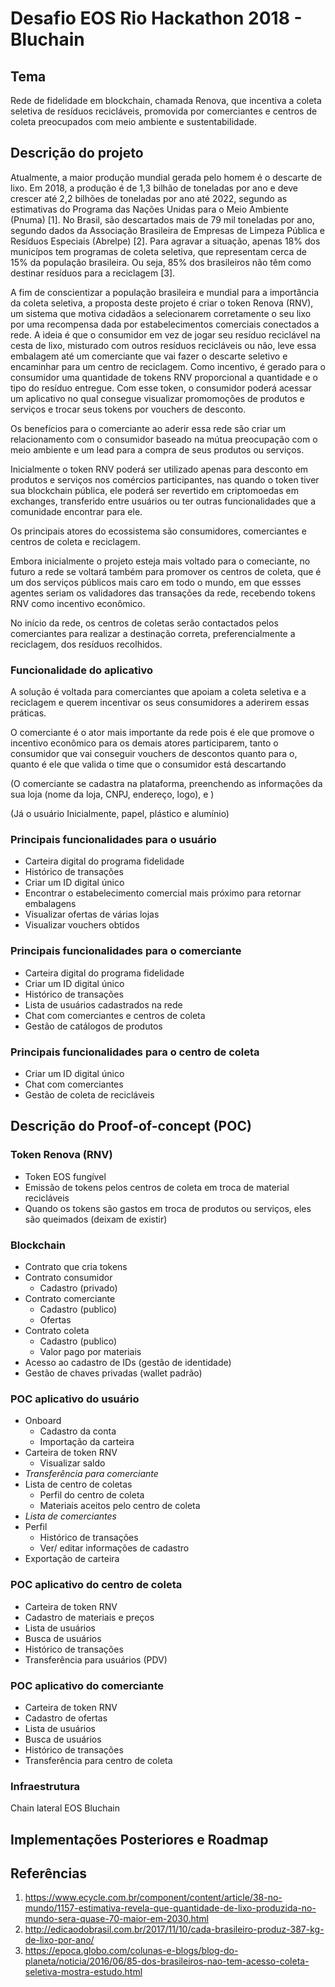 # Desafio EOS Rio Hackathon 2018 - Bluchain

## Tema
Rede de fidelidade em blockchain, chamada Renova, que incentiva a coleta seletiva de resíduos recicláveis, promovida por comerciantes e centros de coleta preocupados com meio ambiente e sustentabilidade.

## Descrição do projeto

Atualmente, a maior produção mundial gerada pelo homem é o descarte de lixo. Em 2018, a produção é de 1,3 bilhão de toneladas por ano e deve crescer até 2,2 bilhões de toneladas por ano até 2022, segundo as estimativas do Programa das Nações Unidas para o Meio Ambiente (Pnuma) [1]. No Brasil, são descartados mais de 79 mil toneladas por ano, segundo dados da  Associação Brasileira de Empresas de Limpeza Pública e Resíduos Especiais (Abrelpe) [2]. Para agravar a situação, apenas 18% dos municípos tem programas de coleta seletiva, que representam cerca de 15% da população brasileira. Ou seja, 85% dos brasileiros não têm como destinar resíduos para a reciclagem [3].

A fim de conscientizar a população brasileira e mundial para a importância da coleta seletiva, a proposta deste projeto é criar o token Renova (RNV), um sistema que motiva cidadãos a selecionarem corretamente o seu lixo por uma recompensa dada por estabelecimentos comerciais conectados a rede. A ideia é que o consumidor em vez de jogar seu resíduo reciclável na cesta de lixo, misturado com outros resíduos recicláveis ou não, leve essa embalagem até um comerciante que vai fazer o descarte seletivo e encaminhar para um centro de reciclagem. Como incentivo, é gerado para o consumidor uma quantidade de tokens RNV proporcional a quantidade e o tipo do resíduo entregue. Com esse token, o consumidor poderá acessar um aplicativo no qual consegue visualizar promomoções de produtos e serviços e trocar seus tokens por vouchers de desconto.

Os benefícios para o comerciante ao aderir essa rede são criar um relacionamento com o consumidor baseado na mútua preocupação com o meio ambiente e um lead para a compra de seus produtos ou serviços.

Inicialmente o token RNV poderá ser utilizado apenas para desconto em produtos e serviços nos comércios participantes, nas quando o token tiver sua blockchain pública, ele poderá ser revertido em criptomoedas em exchanges, transferido entre usuários ou ter outras funcionalidades que a comunidade encontrar para ele.

Os principais atores do ecossistema são consumidores, comerciantes e centros de coleta e reciclagem.

Embora inicialmente o projeto esteja mais voltado para o comeciante, no futuro a rede se voltará também para promover os centros de coleta, que é um dos serviços públicos mais caro em todo o mundo, em que essses agentes seriam os validadores das transações da rede, recebendo tokens RNV como incentivo econômico.

No início da rede, os centros de coletas serão contactados pelos comerciantes para realizar a destinação correta, preferencialmente a reciclagem, dos resíduos recolhidos.

### Funcionalidade do aplicativo

A solução é voltada para comerciantes que apoiam a coleta seletiva e a reciclagem e querem incentivar os seus consumidores a aderirem essas práticas.

O comerciante é o ator mais importante da rede pois é ele que promove o incentivo econômico para os demais atores participarem, tanto o consumidor que vai conseguir vouchers de descontos quanto para o, quanto é ele que valida o time que o consumidor está descartando

(O comerciante se cadastra na plataforma, preenchendo as informações da sua loja (nome da loja, CNPJ, endereço, logo), e )

(Já o usuário
Inicialmente, papel, plástico e alumínio)

### Principais funcionalidades para o usuário

- Carteira digital do programa fidelidade
- Histórico de transações
- Criar um ID digital único
- Encontrar o estabelecimento comercial mais próximo para retornar embalagens
- Visualizar ofertas de várias lojas
- Visualizar vouchers obtidos

### Principais funcionalidades para o comerciante

- Carteira digital do programa fidelidade
- Criar um ID digital único
- Histórico de transações
- Lista de usuários cadastrados na rede
- Chat com comerciantes e centros de coleta
- Gestão de catálogos de produtos

### Principais funcionalidades para o centro de coleta

- Criar um ID digital único
- Chat com comerciantes
- Gestão de coleta de recicláveis

## Descrição do Proof-of-concept (POC)

### Token Renova (RNV)

- Token EOS fungível
- Emissão de tokens pelos centros de coleta em troca de material recicláveis
- Quando os tokens são gastos em troca de produtos ou serviços, eles são queimados (deixam de existir)

### Blockchain

- Contrato que cria tokens
- Contrato consumidor
  - Cadastro (privado)
- Contrato comerciante
  - Cadastro (publico)
  - Ofertas
- Contrato coleta
  - Cadastro (publico)
  - Valor pago por materiais
- Acesso ao cadastro de IDs (gestão de identidade)
- Gestão de chaves privadas (wallet padrão)

### POC aplicativo do usuário

- Onboard
  - Cadastro da conta
  - Importação da carteira
- Carteira de token RNV
  - Visualizar saldo
- *Transferência para comerciante*
- Lista de centro de coletas
    - Perfil do centro de coleta
    - Materiais aceitos pelo centro de coleta
- *Lista de comerciantes*
- Perfil
  - Histórico de transações
  - Ver/ editar informações de cadastro
- Exportação de carteira

### POC aplicativo do centro de coleta

- Carteira de token RNV
- Cadastro de materiais e preços
- Lista de usuários
- Busca de usuários
- Histórico de transações
- Transferência para usuários (PDV)

### POC aplicativo do comerciante

- Carteira de token RNV
- Cadastro de ofertas
- Lista de usuários
- Busca de usuários
- Histórico de transações
- Transferência para centro de coleta

### Infraestrutura

Chain lateral EOS Bluchain

## Implementações Posteriores e Roadmap

## Referências
1. https://www.ecycle.com.br/component/content/article/38-no-mundo/1157-estimativa-revela-que-quantidade-de-lixo-produzida-no-mundo-sera-quase-70-maior-em-2030.html
1. http://edicaodobrasil.com.br/2017/11/10/cada-brasileiro-produz-387-kg-de-lixo-por-ano/
1. https://epoca.globo.com/colunas-e-blogs/blog-do-planeta/noticia/2016/06/85-dos-brasileiros-nao-tem-acesso-coleta-seletiva-mostra-estudo.html

